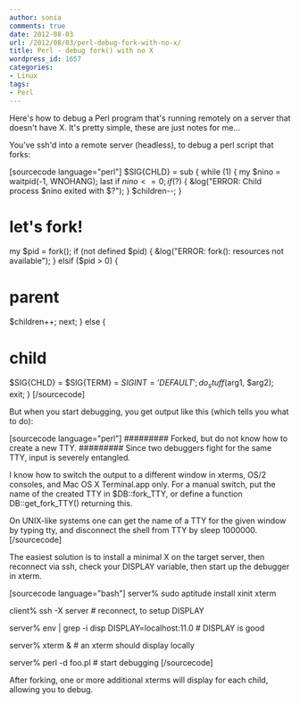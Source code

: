 ```yaml
---
author: sonia
comments: true
date: 2012-08-03
url: /2012/08/03/perl-debug-fork-with-no-x/
title: Perl - debug fork() with no X
wordpress_id: 1657
categories:
- Linux
tags:
- Perl
---
```


Here's how to debug a Perl program that's running remotely on a server that doesn't have X. It's pretty simple, these are just notes for me...

You've ssh'd into a remote server (headless), to debug a perl script that forks:

[sourcecode language="perl"]
$SIG{CHLD} = sub {
  while (1) {
    my $nino = waitpid(-1, WNOHANG);
    last if $nino <= 0;
    if ($?) {
      &log("ERROR: Child process $nino exited with $?");
    }
    $children--;
  }

# let's fork!
my $pid = fork();
if (not defined $pid) {
  &log("ERROR: fork(): resources not available");
}
elsif ($pid > 0) {
  # parent
  $children++;
  next;
}
else {
  # child
  $SIG{CHLD} = $SIG{TERM} = $SIG{INT} = 'DEFAULT';
  do_stuff($arg1, $arg2);
  exit;
}
[/sourcecode]

But when you start debugging, you get output like this (which tells you what to do):

[sourcecode language="perl"]
######### Forked, but do not know how to create a new TTY. #########
  Since two debuggers fight for the same TTY, input is severely entangled.

  I know how to switch the output to a different window in xterms, OS/2
  consoles, and Mac OS X Terminal.app only.  For a manual switch, put the name
  of the created TTY in $DB::fork_TTY, or define a function
  DB::get_fork_TTY() returning this.

  On UNIX-like systems one can get the name of a TTY for the given window
  by typing tty, and disconnect the shell from TTY by sleep 1000000.
[/sourcecode]

The easiest solution is to install a minimal X on the target server, then reconnect via ssh, check your DISPLAY variable, then start up the debugger in xterm.

[sourcecode language="bash"]
server% sudo aptitude install xinit xterm

client% ssh -X server                # reconnect, to setup DISPLAY

server% env | grep -i disp
DISPLAY=localhost:11.0               # DISPLAY is good

server% xterm &                      # an xterm should display locally

server% perl -d foo.pl               # start debugging
[/sourcecode]

After forking, one or more additional xterms will display for each child, allowing you to debug.


